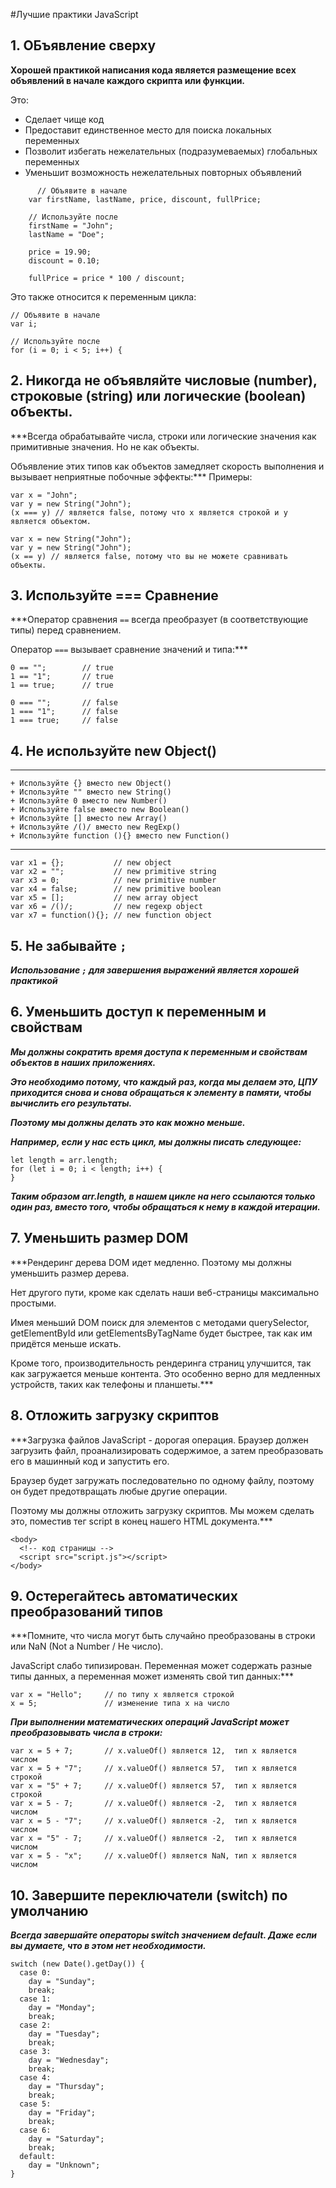 #Лучшие практики JavaScript

## 1. ОБъявление сверху

**Хорошей практикой написания кода является размещение всех объявлений в начале каждого скрипта или функции.**

Это:

  +  Сделает чище код
  +  Предоставит единственное место для поиска локальных переменных
  +  Позволит избегать нежелательных (подразумеваемых) глобальных переменных
  +  Уменьшит возможность нежелательных повторных объявлений

```
      // Объявите в начале
    var firstName, lastName, price, discount, fullPrice;

    // Используйте после
    firstName = "John";
    lastName = "Doe";

    price = 19.90;
    discount = 0.10;

    fullPrice = price * 100 / discount;
```
Это также относится к переменным цикла:
```
// Объявите в начале
var i;

// Используйте после
for (i = 0; i < 5; i++) {
```

## 2. Никогда не объявляйте числовые (number), строковые (string) или логические (boolean) объекты.
***Всегда обрабатывайте числа, строки или логические значения как примитивные значения. Но не как объекты.

Объявление этих типов как объектов замедляет скорость выполнения и вызывает неприятные побочные эффекты:***
Примеры:
```
var x = "John";
var y = new String("John");
(x === y) // является false, потому что x является строкой и y является объектом.
```
```
var x = new String("John");
var y = new String("John");
(x == y) // является false, потому что вы не можете сравнивать объекты.
```
## 3. Используйте === Сравнение
***Оператор сравнения `==` всегда преобразует (в соответствующие типы) перед сравнением.

Оператор `===` вызывает сравнение значений и типа:***

```
0 == "";        // true
1 == "1";       // true
1 == true;      // true

0 === "";       // false
1 === "1";      // false
1 === true;     // false
```
## 4. Не используйте new Object()
***
    + Используйте {} вместо new Object()
    + Используйте "" вместо new String()
    + Используйте 0 вместо new Number()
    + Используйте false вместо new Boolean()
    + Используйте [] вместо new Array()
    + Используйте /()/ вместо new RegExp()
    + Используйте function (){} вместо new Function()
***
```
var x1 = {};           // new object
var x2 = "";           // new primitive string
var x3 = 0;            // new primitive number
var x4 = false;        // new primitive boolean
var x5 = [];           // new array object
var x6 = /()/;         // new regexp object
var x7 = function(){}; // new function object
```
## 5. Не забывайте `;`
***Использование `;` для завершения выражений является хорошей практикой***
## 6. Уменьшить доступ к переменным и свойствам
***Мы должны сократить время доступа к переменным и свойствам объектов в наших приложениях.***

***Это необходимо потому, что каждый раз, когда мы делаем это, ЦПУ приходится снова и снова обращаться к элементу в памяти, чтобы вычислить его результаты.***

***Поэтому мы должны делать это как можно меньше.***

***Например, если у нас есть цикл, мы должны писать следующее:***
```
let length = arr.length;
for (let i = 0; i < length; i++) {
}
```
***Таким образом arr.length, в нашем цикле на него ссылаются только один раз, вместо того, чтобы обращаться к нему в каждой итерации.***
## 7. Уменьшить размер DOM
***Рендеринг дерева DOM идет медленно. Поэтому мы должны уменьшить размер дерева.

Нет другого пути, кроме как сделать наши веб-страницы максимально простыми.

Имея меньший DOM поиск для элементов с методами querySelector, getElementById или getElementsByTagName будет быстрее, так как им придётся меньше искать.

Кроме того, производительность рендеринга страниц улучшится, так как загружается меньше контента. Это особенно верно для медленных устройств, таких как телефоны и планшеты.***
## 8. Отложить загрузку скриптов
***Загрузка файлов JavaScript - дорогая операция. Браузер должен загрузить файл, проанализировать содержимое, а затем преобразовать его в машинный код и запустить его.

Браузер будет загружать последовательно по одному файлу, поэтому он будет предотвращать любые другие операции.

Поэтому мы должны отложить загрузку скриптов. Мы можем сделать это, поместив тег script в конец нашего HTML документа.***
```
<body>
  <!-- код страницы -->
  <script src="script.js"></script>
</body>
```
## 9. Остерегайтесь автоматических преобразований типов
***Помните, что числа могут быть случайно преобразованы в строки или NaN (Not a Number / Не число).

JavaScript слабо типизирован. Переменная может содержать разные типы данных, а переменная может изменять свой тип данных:***
```
var x = "Hello";     // по типу x является строкой
x = 5;               // изменение типа x на число
```
***При выполнении математических операций JavaScript может преобразовывать числа в строки:***
```
var x = 5 + 7;       // x.valueOf() является 12,  тип x является числом
var x = 5 + "7";     // x.valueOf() является 57,  тип x является строкой
var x = "5" + 7;     // x.valueOf() является 57,  тип x является строкой
var x = 5 - 7;       // x.valueOf() является -2,  тип x является числом
var x = 5 - "7";     // x.valueOf() является -2,  тип x является числом
var x = "5" - 7;     // x.valueOf() является -2,  тип x является числом
var x = 5 - "x";     // x.valueOf() является NaN, тип x является числом
```
## 10. Завершите переключатели (switch) по умолчанию
***Всегда завершайте операторы switch значением default. Даже если вы думаете, что в этом нет необходимости.***
```
switch (new Date().getDay()) {
  case 0:
    day = "Sunday";
    break;
  case 1:
    day = "Monday";
    break;
  case 2:
    day = "Tuesday";
    break;
  case 3:
    day = "Wednesday";
    break;
  case 4:
    day = "Thursday";
    break;
  case 5:
    day = "Friday";
    break;
  case 6:
    day = "Saturday";
    break;
  default:
    day = "Unknown";
}
```
